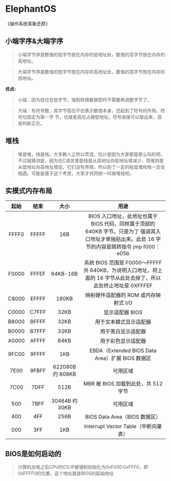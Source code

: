 # ElephantOS
《操作系统真象还原》

## 小端字序&大端字序

> 小端字节序是数值的低字节放在内存的低地址处，数值的高字节放在内存的高地址。

> 大端字节序是数值的低字节放在内存的高地址处，数值的高字节放在内存的低地址。

**优点:**

> 小端：因为低位在低字节，强制转换数据型时不需要再调整字节了。 

> 大端：有符号数，其字节高位不仅表示数值本身，还起到了符号的作用。符号位固定为第一字 节，也就是高位占据低地址，符号直接可以取出来，容易判断正负。 

## 堆栈

> 堆是堆，栈是栈，大多数人之所以弄混，估计是因为大家都是那么叫的吧，不过我猜测是，因为在C语言里面栈是从高地址向低地址增减少，而堆则是从低地址向高地址增加，它们没有界限，所以到了一定的程度堆和栈一定会相遇。可能是基于这个考虑，大家才共同统一叫做堆栈吧。

## 实模式内存布局

 起始 | 结束 | 大小 | 用途 
 :-: | :-: | :-: | :-:  
 FFFF0 | FFFFF | 16B      | BIOS 入口地址，此地址也属于 BIOS 代码，同样属于顶部的 640KB 字节。只是为了 强调其入口地址才单独贴出来。此处 16 字节的内容是跳转指令 jmp f000：e05b
 F0000 | FFFEF | 64KB-16B | 系统 BIOS 范围是 F0000～FFFFF 共 640KB，为说明入口地址，将上面的 16 字节从此处去掉了，所以此处终止地址是 0XFFFEF 
 C8000 | EFFFF | 160KB    | 映射硬件适配器的 ROM 或内存映射式 I/O 
 C0000 | C7FFF | 32KB     | 显示适配器 BIOS 
 B8000 | BFFFF | 32KB     | 用于文本模式显示适配器 
 B0000 | B7FFF | 32KB     | 用于黑白显示适配器
 A0000 | AFFFF | 64KB     | 用于彩色显示适配器 
 9FC00 | 9FFFF | 1KB      | EBDA（Extended BIOS Data Area）扩展 BIOS 数据区 
 7E00  | 9FBFF | 622080B 约 608KB | 可用区域 
 7C00  | 7DFF  | 512B     | MBR 被 BIOS 加载到此处，共 512 字节 
 500   | 7BFF  | 30464B 约 30KB | 可用区域 
 400   | 4FF   | 256B     | BIOS Data Area（BIOS 数据区） 
 000   | 3FF   | 1KB      | Interrupt Vector Table（中断向量表） 
 
 ## BIOS是如何启动的
 
 > 计算机加电之后CPU的CS:IP被强制初始化为0xF000:0xFFF0，即0xFFFF0的位置，这个地址就是BIOS的起始地址
 
